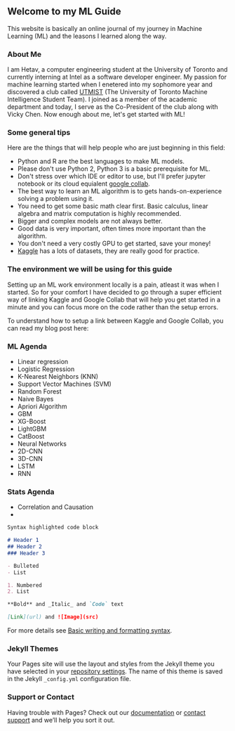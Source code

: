 ## Welcome to my ML Guide

This website is basically an online journal of my journey in Machine Learning (ML) and the leasons I learned along the way.

### About Me

I am Hetav, a computer engineering student at the University of Toronto and currently interning at Intel as a software developer engineer. My passion for machine learning started when I enetered into my sophomore year and discovered a club called [UTMIST](https://utmist.gitlab.io/) (The University of Toronto Machine Intelligence Student Team). I joined as a member of the academic department and today, I serve as the Co-President of the club along with Vicky Chen. Now enough about me, let's get started with ML!

### Some general tips

Here are the things that will help people who are just beginning in this field:
- Python and R are the best languages to make ML models.
- Please don't use Python 2, Python 3 is a basic prerequisite for ML.
- Don't stress over which IDE or editor to use, but I'll prefer jupyter notebook or its cloud equialent [google collab](https://colab.research.google.com/).
- The best way to learn an ML algorithm is to gets hands-on-experience solving a problem using it.
- You need to get some basic math clear first. Basic calculus, linear algebra and matrix computation is highly recommended.
- Bigger and complex models are not always better.
- Good data is very important, often times more important than the algorithm.
- You don't need a very costly GPU to get started, save your money!
- [Kaggle](https://www.kaggle.com/datasets) has a lots of datasets, they are really good for practice.

### The environment we will be using for this guide

Setting up an ML work environment locally is a pain, atleast it was when I started. So for your comfort I have decided to go through a super efficient way of linking Kaggle and Google Collab that will help you get started in a minute and you can focus more on the code rather than the setup errors.

To understand how to setup a link between Kaggle and Google Collab, you can read my blog post here: 

### ML Agenda

- Linear regression
- Logistic Regression
- K-Nearest Neighbors (KNN)
- Support Vector Machines (SVM)
- Random Forest
- Naive Bayes
- Apriori Algorithm
- GBM
- XG-Boost
- LightGBM
- CatBoost
- Neural Networks
- 2D-CNN
- 3D-CNN
- LSTM
- RNN

### Stats Agenda

- Correlation and Causation
- 


```markdown
Syntax highlighted code block

# Header 1
## Header 2
### Header 3

- Bulleted
- List

1. Numbered
2. List

**Bold** and _Italic_ and `Code` text

[Link](url) and ![Image](src)
```

For more details see [Basic writing and formatting syntax](https://docs.github.com/en/github/writing-on-github/getting-started-with-writing-and-formatting-on-github/basic-writing-and-formatting-syntax).

### Jekyll Themes

Your Pages site will use the layout and styles from the Jekyll theme you have selected in your [repository settings](https://github.com/pandyah5/ML_Info/settings/pages). The name of this theme is saved in the Jekyll `_config.yml` configuration file.

### Support or Contact

Having trouble with Pages? Check out our [documentation](https://docs.github.com/categories/github-pages-basics/) or [contact support](https://support.github.com/contact) and we’ll help you sort it out.
